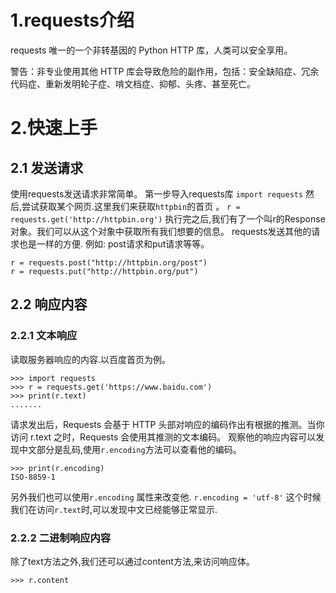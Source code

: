 # 1.requests介绍
requests 唯一的一个非转基因的 Python HTTP 库，人类可以安全享用。

警告：非专业使用其他 HTTP 库会导致危险的副作用，包括：安全缺陷症、冗余代码症、重新发明轮子症、啃文档症、抑郁、头疼、甚至死亡。

# 2.快速上手
## 2.1 发送请求
使用requests发送请求非常简单。
第一步导入requests库
```import requests```
然后,尝试获取某个网页.这里我们来获取`httpbin`的首页
。
```r = requests.get('http://httpbin.org')```
执行完之后,我们有了一个叫r的Response对象。我们可以从这个对象中获取所有我们想要的信息。
requests发送其他的请求也是一样的方便.
例如: post请求和put请求等等。
```
r = requests.post("http://httpbin.org/post")
r = requests.put("http://httpbin.org/put")
```

## 2.2 响应内容
### 2.2.1 文本响应
读取服务器响应的内容.以百度首页为例。
```
>>> import requests
>>> r = requests.get('https://www.baidu.com')
>>> print(r.text)
.......
```
请求发出后，Requests 会基于 HTTP 头部对响应的编码作出有根据的推测。当你访问 r.text 之时，Requests 会使用其推测的文本编码。
观察他的响应内容可以发现中文部分是乱码,使用`r.encoding`方法可以查看他的编码。
```
>>> print(r.encoding)
ISO-8859-1
```
另外我们也可以使用`r.encoding` 属性来改变他.
`r.encoding = 'utf-8'`
这个时候我们在访问`r.text`时,可以发现中文已经能够正常显示.

### 2.2.2 二进制响应内容
除了text方法之外,我们还可以通过content方法,来访问响应体。

```
>>> r.content
```




